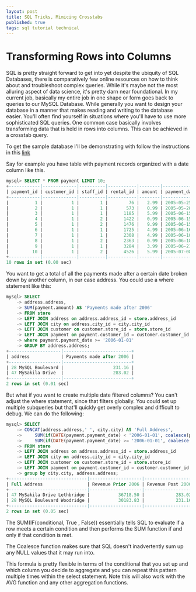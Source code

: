 ```yaml
---
layout: post
title: SQL Tricks, Mimicing Crosstabs 
published: true 
tags: sql tutorial technical
---
```


# Transforming Rows into Columns 
SQL is pretty straight forward to get into yet despite the ubiquity of SQL Databases, there is comparatively few online resources on how to think about and troubleshoot complex queries. 
While it's maybe not the most alluring aspect of data science, it's pretty darn near foundational. In my current job, basically my entire job in one shape or form goes back to queries to our MySQL Database. While generally you want to design your database in a manner that makes reading and writing to the database easier. You'll often find yourself in situations where you'll have to use more sophisticated SQL queries. One common case basically involves transforming data that is held in rows into columns. This can be achieved in a crosstab query. 

To get the sample database I'll be demonstrating with follow the instructions in this [link](https://dev.mysql.com/doc/sakila/en/sakila-installation.html)

Say for example you have table with payment records organized with a date column like this. 
```sql
mysql> SELECT * FROM payment LIMIT 10;
+------------|-------------|----------|-----------|--------|---------------------|---------------------+
| payment_id | customer_id | staff_id | rental_id | amount | payment_date        | last_update         |
+------------|-------------|----------|-----------|--------|---------------------|---------------------+
|          1 |           1 |        1 |        76 |   2.99 | 2005-05-25 11:30:37 | 2006-02-15 22:12:30 |
|          2 |           1 |        1 |       573 |   0.99 | 2005-05-28 10:35:23 | 2006-02-15 22:12:30 |
|          3 |           1 |        1 |      1185 |   5.99 | 2005-06-15 00:54:12 | 2006-02-15 22:12:30 |
|          4 |           1 |        2 |      1422 |   0.99 | 2005-06-15 18:02:53 | 2006-02-15 22:12:30 |
|          5 |           1 |        2 |      1476 |   9.99 | 2005-06-15 21:08:46 | 2006-02-15 22:12:30 |
|          6 |           1 |        1 |      1725 |   4.99 | 2005-06-16 15:18:57 | 2006-02-15 22:12:30 |
|          7 |           1 |        1 |      2308 |   4.99 | 2005-06-18 08:41:48 | 2006-02-15 22:12:30 |
|          8 |           1 |        2 |      2363 |   0.99 | 2005-06-18 13:33:59 | 2006-02-15 22:12:30 |
|          9 |           1 |        1 |      3284 |   3.99 | 2005-06-21 06:24:45 | 2006-02-15 22:12:30 |
|         10 |           1 |        2 |      4526 |   5.99 | 2005-07-08 03:17:05 | 2006-02-15 22:12:30 |
+------------|-------------|----------|-----------|--------|---------------------|---------------------+
10 rows in set (0.00 sec)
```


You want to get a total of all the payments made after a certain date broken down by another column, in our case address. 
You could use a where statement like this:
```sql 
mysql> SELECT 
    -> address.address,
    -> SUM(payment.amount) AS 'Payments made after 2006'
    -> FROM store 
    -> LEFT JOIN address on address.address_id = store.address_id
    -> LEFT JOIN city on address.city_id = city.city_id
    -> LEFT JOIN customer on customer.store_id = store.store_id
    -> LEFT JOIN payment on payment.customer_id = customer.customer_id
    -> where payment.payment_date >= '2006-01-01'
    -> GROUP BY address.address;
+--------------------|--------------------------+
| address            | Payments made after 2006 |
+--------------------|--------------------------+
| 28 MySQL Boulevard |                   231.16 |
| 47 MySakila Drive  |                   283.02 |
+--------------------|--------------------------+
2 rows in set (0.01 sec)
```

But what if you want to create multiple date filtered columns? You can't adjust the where statement, since that filters globally. You could set up multiple subqueries but that'll quickly get overly complex and difficult to debug. We can do the following: 

```sql
mysql> SELECT 
    -> CONCAT(address.address,' ', city.city) AS 'Full Address',
    ->     SUM(if(DATE(payment.payment_date) < '2006-01-01', coalesce(payment.amount, 0), 0)) AS 'Revenue Prior 2006',
    ->     SUM(if(DATE(payment.payment_date) >= '2006-01-01', coalesce(payment.amount, 0), 0)) AS 'Revenue Post 2006'
    -> FROM store 
    -> LEFT JOIN address on address.address_id = store.address_id
    -> LEFT JOIN city on address.city_id = city.city_id
    -> LEFT JOIN customer on customer.store_id = store.store_id
    -> LEFT JOIN payment on payment.customer_id = customer.customer_id
    -> group by city.city, address.address;
+------------------------------|--------------------|-------------------+
| Full Address                 | Revenue Prior 2006 | Revenue Post 2006 |
+------------------------------|--------------------|-------------------+
| 47 MySakila Drive Lethbridge |           36718.50 |            283.02 |
| 28 MySQL Boulevard Woodridge |           30183.83 |            231.16 |
+------------------------------|--------------------|-------------------+
2 rows in set (0.05 sec)
```

The SUM(IF(conditional, True , False)) essentially tells SQL to evaluate if a row meets a certain condition and then performs the SUM function if and only if that condition is met. 

The Coalesce function makes sure that SQL doesn't inadvertently sum up any NULL values that it may run into. 

This formula is pretty flexible in terms of the conditional that you set up and which column you decide to aggregate and you can repeat this pattern multiple times within the select statement. Note this will also work with the AVG function and any other aggregation functions. 
